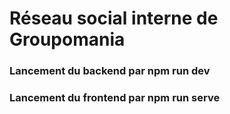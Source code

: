 # Réseau social interne de Groupomania

### Lancement du backend par npm run dev
### Lancement du frontend par npm run serve
